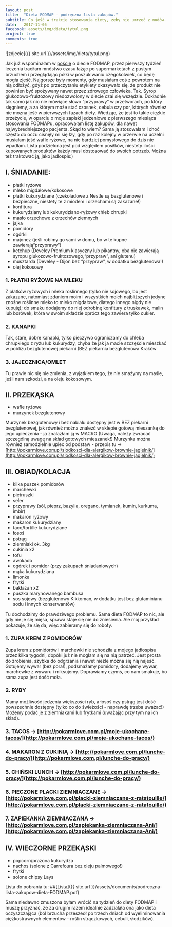 ```yaml
---
layout: post
title:  "Dieta FODMAP - podręczna lista zakupów."
subtitle: Co jeść w trakcie stosowania diety, żeby nie umrzeć z nudów.
date:   2017-11-05
facebook: assets/img/dieta/tytul.png
project: true
comments: true
---
```

![zdjecie]({{ site.url }}/assets/img/dieta/tytul.png)

Jak już wspominałam w [poście](http://pokarmlove.com.pl/FODMAP/) o diecie FODMAP, przez pierwszy tydzień leczenia traciłam mnóstwo czasu łażąc po supermarketach z pustym brzuchem i przeglądając półki w poszukiwaniu czegokolwiek, co będę mogła zjeść. Najgorsze były momenty, gdy musiałam coś z powrotem na nią odłożyć, gdyż po przeczytaniu etykiety okazywało się, że produkt nie powinien być spożywany nawet przez zdrowego człowieka. Tak. Syrop glukozowo-fruktozowy niedozwolony w diecie czai się wszędzie. Dokładnie tak samo jak nic nie mówiące słowo “przyprawy” w przetworach, po który sięgniemy, a za którym może stać czosnek, cebula czy por, których również nie można jeść w pierwszych fazach diety. 
Wiedząc, że jest to takie ciężkie przeżycie, w oparciu o moje zapiski jedzeniowe z pierwszego miesiąca stosowania FODMAPu, opracowałam listę zakupów, dla nawet najwybredniejszego pacjenta. Skąd to wiem? Sama ją stosowałam i choć często do oczu cisnęły mi się łzy, gdy po raz kolejny w przerwie na uczelni musiałam jeść wafle ryżowe, na nic bardziej pomysłowego do dziś nie wpadłam. 
Lista podzielona jest pod względem posiłków, niestety ilości kupowanych produktów każdy musi dostosować do swoich potrzeb. Można też traktować ją, jako jadłospis:)

## I. ŚNIADANIE:
- płatki ryżowe
- mleko migdałowe/kokosowe
- płatki kukurydziane (czekoladowe z Nestle są bezglutenowe i bezpieczne, niestety te z miodem i orzechami są zakazane!)
- konfitura 
- kukurydziany lub kukurydziano-ryżowy chleb chrupki 
- masło orzechowe z orzechów ziemnych
- jajka
- pomidory
- ogórki
- majonez (jeśli robimy go sami w domu, bo w te kupne zawierają“przyprawy”)
- ketchup (Develey Premium klasyczny lub pikantny, oba nie zawierają syropu glukozowo-fruktozowego,“przypraw”, ani glutenu)
- musztarda (Develey - Dijon bez “przypraw”, w dodatku bezglutenowa!)
- olej kokosowy

### 1. PŁATKI RYŻOWE NA MLEKU 
Z płatków ryżowych i mleka roślinnego (tylko nie sojowego, bo jest zakazane, natomiast zdaniem moim i wszystkich moich najbliższych jedyne znośne roślinne mleko to mleko migdałowe, dlatego innego nigdy nie kupuję); do smaku dodajemy do niej odrobinę konfitury z truskawek, malin lub borówek, która w swoim składzie oprócz tego zawiera tylko cukier.

### 2. KANAPKI
Tak, stare, dobre kanapki, tylko pieczywo ograniczamy do chleba chrupkiego z ryżu lub kukurydzy, chyba że jak ja macie szczęście mieszkać w pobliżu bezglutenowej piekarni (BEZ piekarnia bezglutenowa Kraków 

### 3. JAJECZNICA/OMLET
Tu prawie nic się nie zmienia, z wyjątkiem tego, że nie smażymy na maśle, jeśli nam szkodzi, a na oleju kokosowym.

## II. PRZEKĄSKA
- wafle ryżowe
- murzynek bezglutenowy

Murzynek bezglutenowy i bez nabiału dostępny jest w BEZ piekarni bezglutenowej, jak również można znaleźć w sklepie gotową mieszankę do jego upieczenia - ja znalazłam ją w MACRO (Uwaga, należy zwracać szczególną uwagę na skład gotowych mieszanek!)
Murzynka można również samodzielnie upiec od podstaw - przepis tu → [http://pokarmlove.com.pl/slodkosci-dla-alergikow-brownie-jagielnik/](http://pokarmlove.com.pl/slodkosci-dla-alergikow-brownie-jagielnik/)

## III. OBIAD/KOLACJA
- kilka puszek pomidorów
- marchewki
- pietruszki
- seler
- przyprawy (sól, pieprz, bazylia, oregano, tymianek, kumin, kurkuma, imbir)
- makaron ryżowy
- makaron kukurydziany
- taco/tortille kukurydziane
- łosoś
- pstrąg
- ziemniaki ok. 3kg
- cukinia x2
- tofu
- awokado
- ogórek i pomidor (przy zakupach śniadaniowych)
- mąka kukurydziana
- limonka
- frytki
- bakłażan x2
- puszka marynowanego bambusa
- sos sojowy (bezglutenowy Kikkoman, w dodatku jest bez glutaminianu sodu i innych konserwantów)

Tu dochodzimy do prawdziwego problemu. Sama dieta FODMAP to nic, ale gdy nie je się mięsa, sprawa staje się nie do zniesienia. Ale mój przykład pokazuje, że się da, więc zabieramy się do roboty.

### 1. ZUPA KREM Z POMIDORÓW
Zupa krem z pomidorów i marchewki nie schodziła z mojego jadłospisu przez kilka tygodni, dopóki już nie mogłam się na nią patrzeć. Jest prosta do zrobienia, szybka do odgrzania i nawet nieźle można się nią najeść. Gotujemy wywar (bez pora!), podsmażamy pomidory, dodajemy wywar, marchewkę z wywaru i miksujemy. Doprawiamy czymś, co nam smakuje, bo sama zupa jest dość mdła.

### 2. RYBY
Mamy możliwość jedzenia większości ryb, a łosoś czy pstrąg jest dość powszechnie dostępny (tylko co do świeżości - naprawdę trzeba uważać!) Możemy podać je z ziemniakami lub frytkami (uważając przy tym na ich skład).

### 3. TACOS → [http://pokarmlove.com.pl/moje-ukochane-tacos/](http://pokarmlove.com.pl/moje-ukochane-tacos/)

### 4. MAKARON Z CUKINIĄ → [http://pokarmlove.com.pl/lunche-do-pracy/](http://pokarmlove.com.pl/lunche-do-pracy/)

### 5. CHIŃSKI LUNCH → [http://pokarmlove.com.pl/lunche-do-pracy/](http://pokarmlove.com.pl/lunche-do-pracy/)

### 6. PIECZONE PLACKI ZIEMNIACZANE → [http://pokarmlove.com.pl/placki-ziemniaczane-z-ratatouille/](http://pokarmlove.com.pl/placki-ziemniaczane-z-ratatouille/)

### 7. ZAPIEKANKA ZIEMNIACZANA → [http://pokarmlove.com.pl/zapiekanka-ziemniaczana-Ani/](http://pokarmlove.com.pl/zapiekanka-ziemniaczana-Ani/)

## IV. WIECZORNE PRZEKĄSKI
- popcorn/prażona kukurydza
- nachos (solone z Carrefoura bez oleju palmowego!)
- frytki
- solone chipsy Lays

Lista do pobrania tu:
##[Lista]({{ site.url }}/assets/documents/podreczna-lista-zakupow-dieta-FODMAP.pdf)


Sama niedawno zmuszona byłam wrócić na tydzień do diety FODMAP i muszę przyznać, że za drugim razem idealnie zadziałała ona jako dieta oczyszczająca (ból brzucha przeszedł po trzech dniach od wyeliminowania ciężkostrawnych elementów - roślin strączkowych, cebuli, słodzików).